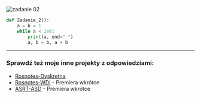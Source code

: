 <picture>
  <source srcset="../../srt/zbior_zadan/02.png" media="(prefers-color-scheme: light)">
  <source srcset="../../srt/zbior_zadan/black_02.png" media="(prefers-color-scheme: dark)">
  <img src="../../srt/zbior_zadan/black_02.png" alt="zadanie 02">
</picture>

```python
def Zadanie_2():
    a = b = 1
    while a < 1e6:
        print(a, end=" ")
        a, b = b, a + b

```

---
### Sprawdź też moje inne projekty z odpowiedziami:
- [Rosnotes-Dyskretna](https://github.com/kamilGie/Rosnotes-Dyskretna)
- [Rosnotes-WDI](https://github.com/kamilGie/Rosnotes-WDI) - Premiera wkrótce
- [ASRT-ASD](https://github.com/kamilGie/Rosnotes-Dyskretna) - Premiera wkrótce
